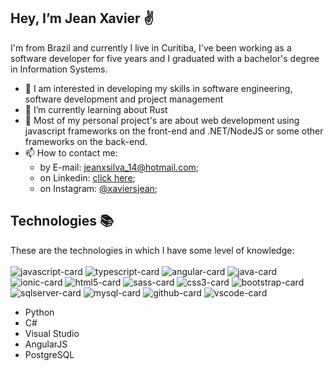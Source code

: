## Hey, I’m Jean Xavier ✌
I'm from Brazil and currently I live in Curitiba, I've been working as a software developer for five years and I graduated with a bachelor's degree in Information Systems.

- 👀 I am interested in developing my skills in software engineering, software development and project management
- 🌱 I’m currently learning about Rust 
- 🦾 Most of my personal project's are about web development using javascript frameworks on the front-end and .NET/NodeJS or some other frameworks on the back-end.
- 📫 How to contact me:
  -    by E-mail: jeanxsilva_14@hotmail.com;
  -    on Linkedin: [click here](https://www.linkedin.com/in/jeanxavier-cwb/);
  -    on Instagram: [@xaviersjean](https://www.instagram.com/xaviersjean/);


## Technologies 📚
These are the technologies in which I have some level of knowledge:
<br/>
<br/>
![javascript-card](https://user-images.githubusercontent.com/60391387/156907292-75fb1c8b-c6ad-4f2c-8ae5-e0ee8200ebd0.svg)
![typescript-card](https://user-images.githubusercontent.com/60391387/156907391-e7a1ab1e-55fa-42f4-ae44-0e213dc09d47.svg)
![angular-card](https://user-images.githubusercontent.com/60391387/156907396-640463b9-a28b-4c0a-9d63-664959e69d10.svg)
![java-card](https://user-images.githubusercontent.com/60391387/156907387-7f56c4dd-c044-450b-a375-c335fea2fe2b.svg)
![ionic-card](https://user-images.githubusercontent.com/60391387/156907375-06fbc377-a46a-4ea2-85ab-5b32b05b1ee4.svg)
![html5-card](https://user-images.githubusercontent.com/60391387/156907397-ff415330-5a35-421d-8bbf-661ae1730bd5.svg)
![sass-card](https://user-images.githubusercontent.com/60391387/156907382-b8b1e0eb-f319-46ca-bb71-62c2eb253001.svg)
![css3-card](https://user-images.githubusercontent.com/60391387/156907393-cbb4bed0-61e5-4740-960d-0232cee234dd.svg)
![bootstrap-card](https://user-images.githubusercontent.com/60391387/156907394-005e4f3e-ea35-4f7b-98b1-ed46fee371a2.svg)
![sqlserver-card](https://user-images.githubusercontent.com/60391387/156907400-942f9d5b-381e-4f42-afa9-1a0c17ab79cd.svg)
![mysql-card](https://user-images.githubusercontent.com/60391387/156907401-541954e5-4b3c-48c3-9dcc-f56698f19143.svg)
![github-card](https://user-images.githubusercontent.com/60391387/156907399-5eaace2d-8ca3-4d51-abae-ac5d7e079083.svg)
![vscode-card](https://user-images.githubusercontent.com/60391387/156907402-9871fbf0-7518-42d9-a683-6c7eaa5cd713.svg)

- Python
- C#
- Visual Studio
- AngularJS
- PostgreSQL
